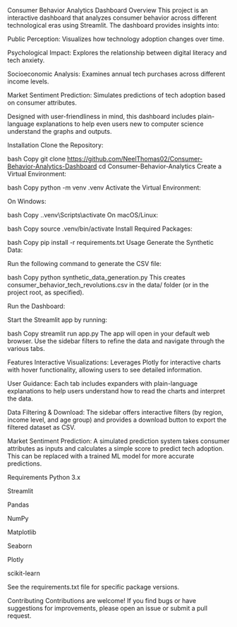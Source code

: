 Consumer Behavior Analytics Dashboard
Overview
This project is an interactive dashboard that analyzes consumer behavior across different technological eras using Streamlit. The dashboard provides insights into:

Public Perception: Visualizes how technology adoption changes over time.

Psychological Impact: Explores the relationship between digital literacy and tech anxiety.

Socioeconomic Analysis: Examines annual tech purchases across different income levels.

Market Sentiment Prediction: Simulates predictions of tech adoption based on consumer attributes.

Designed with user-friendliness in mind, this dashboard includes plain-language explanations to help even users new to computer science understand the graphs and outputs.

Installation
Clone the Repository:

bash
Copy
git clone https://github.com/NeelThomas02/Consumer-Behavior-Analytics-Dashboard
cd Consumer-Behavior-Analytics
Create a Virtual Environment:

bash
Copy
python -m venv .venv
Activate the Virtual Environment:

On Windows:

bash
Copy
.\.venv\Scripts\activate
On macOS/Linux:

bash
Copy
source .venv/bin/activate
Install Required Packages:

bash
Copy
pip install -r requirements.txt
Usage
Generate the Synthetic Data:

Run the following command to generate the CSV file:

bash
Copy
python synthetic_data_generation.py
This creates consumer_behavior_tech_revolutions.csv in the data/ folder (or in the project root, as specified).

Run the Dashboard:

Start the Streamlit app by running:

bash
Copy
streamlit run app.py
The app will open in your default web browser. Use the sidebar filters to refine the data and navigate through the various tabs.

Features
Interactive Visualizations:
Leverages Plotly for interactive charts with hover functionality, allowing users to see detailed information.

User Guidance:
Each tab includes expanders with plain-language explanations to help users understand how to read the charts and interpret the data.

Data Filtering & Download:
The sidebar offers interactive filters (by region, income level, and age group) and provides a download button to export the filtered dataset as CSV.

Market Sentiment Prediction:
A simulated prediction system takes consumer attributes as inputs and calculates a simple score to predict tech adoption. This can be replaced with a trained ML model for more accurate predictions.

Requirements
Python 3.x

Streamlit

Pandas

NumPy

Matplotlib

Seaborn

Plotly

scikit-learn

See the requirements.txt file for specific package versions.

Contributing
Contributions are welcome! If you find bugs or have suggestions for improvements, please open an issue or submit a pull request.